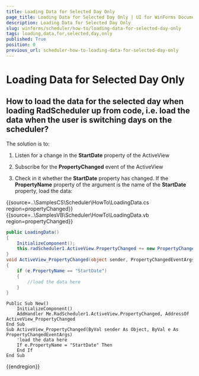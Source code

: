 ```yaml
---
title: Loading Data for Selected Day Only
page_title: Loading Data for Selected Day Only | UI for WinForms Documentation
description: Loading Data for Selected Day Only
slug: winforms/scheduler/how-to/loading-data-for-selected-day-only
tags: loading,data,for,selected,day,only
published: True
position: 0
previous_url: scheduler-how-to-loading-data-for-selected-day-only
---
```


# Loading Data for Selected Day Only

## How to load the data for the selected day when loading RadScheduler up from code, i.e. load the data when the user is switching days on the scheduler?

The solution is to:

1. Listen for a change in the __StartDate__ property of the ActiveView

1. Subscribe for the __PropertyChanged__ event of the ActiveView

1. Check in it whether the __StartDate__ property has changed. If the __PropertyName__ property of the argument is the name of the __StartDate__ property, load the data:

{{source=..\SamplesCS\Scheduler\HowTo\LoadingData.cs region=propertyChanged}} 
{{source=..\SamplesVB\Scheduler\HowTo\LoadingData.vb region=propertyChanged}} 

````C#
public LoadingData()
{
    InitializeComponent();
    this.radScheduler1.ActiveView.PropertyChanged += new PropertyChangedEventHandler(ActiveView_PropertyChanged);
}
void ActiveView_PropertyChanged(object sender, PropertyChangedEventArgs e)
{
    if (e.PropertyName == "StartDate")
    {
        //load the data here
    }
}

````
````VB.NET
Public Sub New()
    InitializeComponent()
    AddHandler Me.RadScheduler1.ActiveView.PropertyChanged, AddressOf ActiveView_PropertyChanged
End Sub
Sub ActiveView_PropertyChanged(ByVal sender As Object, ByVal e As PropertyChangedEventArgs)
    'load the data here
    If e.PropertyName = "StartDate" Then
    End If
End Sub

````

{{endregion}} 

